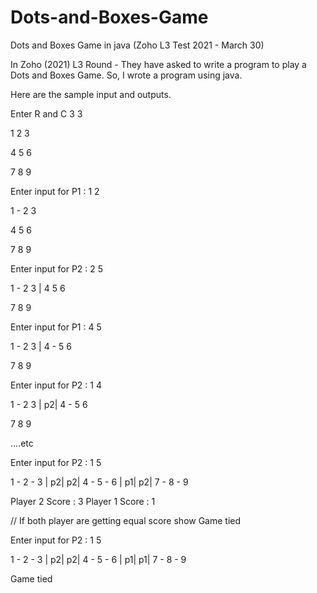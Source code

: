 # Dots-and-Boxes-Game
Dots and Boxes Game in java (Zoho L3 Test 2021 - March 30)

In Zoho (2021) L3 Round - They have asked to write a program to play a Dots and Boxes Game.
So, I wrote a program using java.

Here are the sample input and outputs.

Enter R and C
3 3

1   2   3

4   5   6

7   8   9

Enter input for P1 : 
1 2

1 - 2   3

4   5   6

7   8   9

Enter input for P2 : 
2 5

1 - 2   3
    |
4   5   6

7   8   9

Enter input for P1 : 
4 5

1 - 2   3
    |
4 - 5   6

7   8   9

Enter input for P2 : 
1 4

1 - 2   3
| p2|
4 - 5   6

7   8   9

....etc

Enter input for P2 : 
1 5

1 - 2 - 3
| p2| p2|
4 - 5 - 6
| p1| p2|
7 - 8 - 9

Player 2 Score : 3
Player 1 Score : 1

// If both player are getting equal score show Game tied

Enter input for P2 : 
1 5

1 - 2 - 3
| p2| p2|
4 - 5 - 6
| p1| p1|
7 - 8 - 9

Game tied
